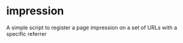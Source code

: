 # impression
A simple script to register a page impression on a set of URLs with a specific referrer
